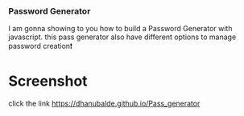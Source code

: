 
### Password Generator
I am gonna showing to you how to build a Password Generator with javascript. this pass generator also have different options to manage password creation❗️

# Screenshot
click the link
https://dhanubalde.github.io/Pass_generator
